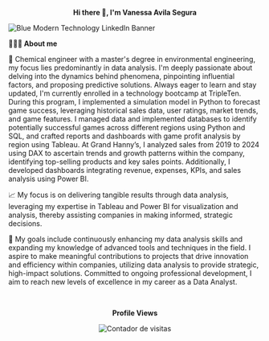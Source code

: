 <p align="center"><strong>Hi there 👋, I'm Vanessa Avila Segura </strong></p>


![Blue Modern Technology LinkedIn Banner](https://github.com/vannesegurablas/vannesegurablas/assets/162353780/7d1da31b-e536-43e7-ae5f-50f341a3c645)


<p><strong> 👩🏻‍💻 About me</strong></p>

🔭 Chemical engineer with a master's degree in environmental engineering, my focus lies predominantly in data analysis. I'm deeply passionate about delving into the dynamics behind phenomena, pinpointing influential factors, and proposing predictive solutions. Always eager to learn and stay updated, I'm currently enrolled in a technology bootcamp at TripleTen. During this program, I implemented a simulation model in Python to forecast game success, leveraging historical sales data, user ratings, market trends, and game features. I managed data and implemented databases to identify potentially successful games across different regions using Python and SQL, and crafted reports and dashboards with game profit analysis by region using Tableau. At Grand Hanny’s, I analyzed sales from 2019 to 2024 using DAX to ascertain trends and growth patterns within the company, identifying top-selling products and key sales points. Additionally, I developed dashboards integrating revenue, expenses, KPIs, and sales analysis using Power BI.

📈 My focus is on delivering tangible results through data analysis, leveraging my expertise in Tableau and Power BI for visualization and analysis, thereby assisting companies in making informed, strategic decisions.

🎯 My goals include continuously enhancing my data analysis skills and expanding my knowledge of advanced tools and techniques in the field. I aspire to make meaningful contributions to projects that drive innovation and efficiency within companies, utilizing data analysis to provide strategic, high-impact solutions. Committed to ongoing professional development, I aim to reach new levels of excellence in my career as a Data Analyst.

 </br> 


<p align="center"><strong>Profile Views</strong></p>
<p align="center">
  <img src="https://profile-counter.glitch.me/vannesegurablas/count.svg" alt="Contador de visitas" />
</p>


